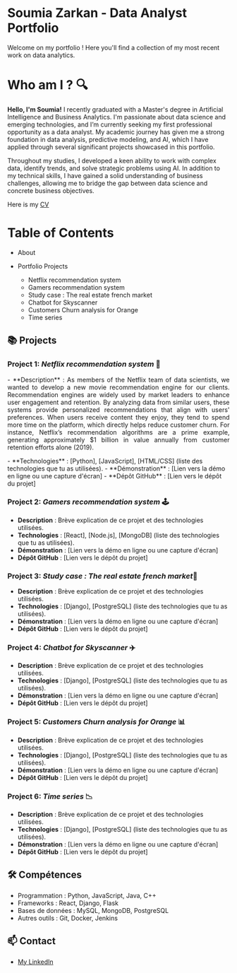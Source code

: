 # Soumia Zarkan - Data Analyst Portfolio 

Welcome on my portfolio ! Here you'll find a collection of my most recent work on data analytics.

# Who am I ? 🔍

**Hello, I'm Soumia!** I recently graduated with a Master's degree in Artificial Intelligence and Business Analytics. I'm passionate about data science and emerging technologies, and I’m currently seeking my first professional opportunity as a data analyst. My academic journey has given me a strong foundation in data analysis, predictive modeling, and AI, which I have applied through several significant projects showcased in this portfolio.

Throughout my studies, I developed a keen ability to work with complex data, identify trends, and solve strategic problems using AI. In addition to my technical skills, I have gained a solid understanding of business challenges, allowing me to bridge the gap between data science and concrete business objectives.

Here is my [CV](./CV-SZ.pdf)


# Table of Contents

- About

- Portfolio Projects
  
  - Netflix recommendation system 
  - Gamers recommendation system
  - Study case : The real estate french market
  - Chatbot for Skyscanner
  - Customers Churn analysis for Orange
  - Time series 


## 📚 Projects

### Project 1:  _Netflix recommendation system_ 🎥
<p align="justify"> 
- **Description** : As members of the Netflix team of data scientists, we wanted to develop a new movie recommendation engine for our clients. Recommendation engines are widely used by market leaders to enhance user engagement and retention. By analyzing data from similar users, these systems provide personalized recommendations that align with users' preferences. When users receive content they enjoy, they tend to spend more time on the platform, which directly helps reduce customer churn. For instance, Netflix’s recommendation algorithms are a prime example, generating approximately $1 billion in value annually from customer retention efforts alone (2019).
</p>
- **Technologies** : [Python], [JavaScript], [HTML/CSS] (liste des technologies que tu as utilisées).
- **Démonstration** : [Lien vers la démo en ligne ou une capture d'écran]
- **Dépôt GitHub** : [Lien vers le dépôt du projet]



### Project 2:  _Gamers recommendation system_ 🕹️
- **Description** : Brève explication de ce projet et des technologies utilisées.
- **Technologies** : [React], [Node.js], [MongoDB] (liste des technologies que tu as utilisées).
- **Démonstration** : [Lien vers la démo en ligne ou une capture d'écran]
- **Dépôt GitHub** : [Lien vers le dépôt du projet]



### Project 3:  _Study case : The real estate french market_🏡
- **Description** : Brève explication de ce projet et des technologies utilisées.
- **Technologies** : [Django], [PostgreSQL] (liste des technologies que tu as utilisées).
- **Démonstration** : [Lien vers la démo en ligne ou une capture d'écran]
- **Dépôt GitHub** : [Lien vers le dépôt du projet]



### Project 4:  _Chatbot for Skyscanner_ ✈️
- **Description** : Brève explication de ce projet et des technologies utilisées.
- **Technologies** : [Django], [PostgreSQL] (liste des technologies que tu as utilisées).
- **Démonstration** : [Lien vers la démo en ligne ou une capture d'écran]
- **Dépôt GitHub** : [Lien vers le dépôt du projet]



### Project 5: _Customers Churn analysis for Orange_ 📊
- **Description** : Brève explication de ce projet et des technologies utilisées.
- **Technologies** : [Django], [PostgreSQL] (liste des technologies que tu as utilisées).
- **Démonstration** : [Lien vers la démo en ligne ou une capture d'écran]
- **Dépôt GitHub** : [Lien vers le dépôt du projet]



### Project 6:  _Time series_ 📉
- **Description** : Brève explication de ce projet et des technologies utilisées.
- **Technologies** : [Django], [PostgreSQL] (liste des technologies que tu as utilisées).
- **Démonstration** : [Lien vers la démo en ligne ou une capture d'écran]
- **Dépôt GitHub** : [Lien vers le dépôt du projet]



## 🛠️ Compétences

- Programmation : Python, JavaScript, Java, C++
- Frameworks : React, Django, Flask
- Bases de données : MySQL, MongoDB, PostgreSQL
- Autres outils : Git, Docker, Jenkins

## 📫 Contact

- [My LinkedIn](//www.linkedin.com/in/soumia-zarkan-a0503b178)

